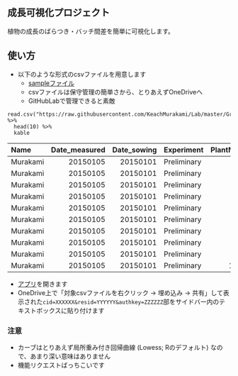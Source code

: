 成長可視化プロジェクト
----------------------

植物の成長のばらつき・バッチ間差を簡単に可視化します。

使い方
------

-   以下のような形式のcsvファイルを用意します
    -   [sampleファイル](https://github.com/KeachMurakami/Lab/blob/master/GrowthPlot/SampleData.csv)
    -   csvファイルは保守管理の簡単さから、とりあえずOneDriveへ
    -   GitHubLabで管理できると素敵

<!-- -->

    read.csv("https://raw.githubusercontent.com/KeachMurakami/Lab/master/GrowthPlot/SampleData.csv") %>%
      head(10) %>%
      kable

<table>
<thead>
<tr class="header">
<th align="left">Name</th>
<th align="right">Date_measured</th>
<th align="right">Date_sowing</th>
<th align="left">Experiment</th>
<th align="right">PlantNo</th>
<th align="left">Remark</th>
<th align="right">Stem_length</th>
<th align="right">Leaf_length_2nd</th>
<th align="right">Leaf_length_4th</th>
<th align="right">Leaf_length_6th</th>
<th align="right">Leaf_length_8th</th>
<th align="right">Leaf_length_10th</th>
</tr>
</thead>
<tbody>
<tr class="odd">
<td align="left">Murakami</td>
<td align="right">20150105</td>
<td align="right">20150101</td>
<td align="left">Preliminary</td>
<td align="right">1</td>
<td align="left">NA</td>
<td align="right">2.30</td>
<td align="right">1.75</td>
<td align="right">1.75</td>
<td align="right">1.75</td>
<td align="right">1.75</td>
<td align="right">1.75</td>
</tr>
<tr class="even">
<td align="left">Murakami</td>
<td align="right">20150105</td>
<td align="right">20150101</td>
<td align="left">Preliminary</td>
<td align="right">2</td>
<td align="left">NA</td>
<td align="right">NA</td>
<td align="right">NA</td>
<td align="right">NA</td>
<td align="right">NA</td>
<td align="right">NA</td>
<td align="right">NA</td>
</tr>
<tr class="odd">
<td align="left">Murakami</td>
<td align="right">20150105</td>
<td align="right">20150101</td>
<td align="left">Preliminary</td>
<td align="right">3</td>
<td align="left">NA</td>
<td align="right">1.46</td>
<td align="right">1.00</td>
<td align="right">1.00</td>
<td align="right">1.00</td>
<td align="right">1.00</td>
<td align="right">1.00</td>
</tr>
<tr class="even">
<td align="left">Murakami</td>
<td align="right">20150105</td>
<td align="right">20150101</td>
<td align="left">Preliminary</td>
<td align="right">4</td>
<td align="left">NA</td>
<td align="right">NA</td>
<td align="right">NA</td>
<td align="right">NA</td>
<td align="right">NA</td>
<td align="right">NA</td>
<td align="right">NA</td>
</tr>
<tr class="odd">
<td align="left">Murakami</td>
<td align="right">20150105</td>
<td align="right">20150101</td>
<td align="left">Preliminary</td>
<td align="right">5</td>
<td align="left">NA</td>
<td align="right">1.59</td>
<td align="right">1.34</td>
<td align="right">1.34</td>
<td align="right">1.34</td>
<td align="right">1.34</td>
<td align="right">1.34</td>
</tr>
<tr class="even">
<td align="left">Murakami</td>
<td align="right">20150105</td>
<td align="right">20150101</td>
<td align="left">Preliminary</td>
<td align="right">6</td>
<td align="left">NA</td>
<td align="right">1.59</td>
<td align="right">1.36</td>
<td align="right">1.36</td>
<td align="right">1.36</td>
<td align="right">1.36</td>
<td align="right">1.36</td>
</tr>
<tr class="odd">
<td align="left">Murakami</td>
<td align="right">20150105</td>
<td align="right">20150101</td>
<td align="left">Preliminary</td>
<td align="right">7</td>
<td align="left">NA</td>
<td align="right">1.98</td>
<td align="right">1.03</td>
<td align="right">1.03</td>
<td align="right">1.03</td>
<td align="right">1.03</td>
<td align="right">1.03</td>
</tr>
<tr class="even">
<td align="left">Murakami</td>
<td align="right">20150105</td>
<td align="right">20150101</td>
<td align="left">Preliminary</td>
<td align="right">8</td>
<td align="left">NA</td>
<td align="right">2.09</td>
<td align="right">1.29</td>
<td align="right">1.29</td>
<td align="right">1.29</td>
<td align="right">1.29</td>
<td align="right">1.29</td>
</tr>
<tr class="odd">
<td align="left">Murakami</td>
<td align="right">20150105</td>
<td align="right">20150101</td>
<td align="left">Preliminary</td>
<td align="right">9</td>
<td align="left">NA</td>
<td align="right">2.10</td>
<td align="right">1.16</td>
<td align="right">1.16</td>
<td align="right">1.16</td>
<td align="right">1.16</td>
<td align="right">1.16</td>
</tr>
<tr class="even">
<td align="left">Murakami</td>
<td align="right">20150105</td>
<td align="right">20150101</td>
<td align="left">Preliminary</td>
<td align="right">10</td>
<td align="left">NA</td>
<td align="right">2.41</td>
<td align="right">1.48</td>
<td align="right">1.48</td>
<td align="right">1.48</td>
<td align="right">1.48</td>
<td align="right">1.48</td>
</tr>
</tbody>
</table>

-   [アプリ](https://keachmurakami.shinyapps.io/GrowthPlot/)を開きます
-   OneDrive上で「対象csvファイルを右クリック -&gt; 埋め込み -&gt;
    共有」して表示された`cid=XXXXXX&resid=YYYYYY&authkey=ZZZZZZ`部をサイドバー内のテキストボックスに貼り付けます

### 注意

-   カーブはとりあえず局所重み付き回帰曲線 (Lowess; Rのデフォルト)
    なので、あまり深い意味はありません
-   機能リクエストばっちこいです
